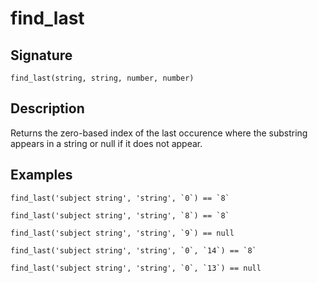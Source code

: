 # find_last

## Signature

`find_last(string, string, number, number)`

## Description

Returns the zero-based index of the last occurence where the substring appears in a string or null if it does not appear.

## Examples

```
find_last('subject string', 'string', `0`) == `8`
```

```
find_last('subject string', 'string', `8`) == `8`
```

```
find_last('subject string', 'string', `9`) == null
```

```
find_last('subject string', 'string', `0`, `14`) == `8`
```

```
find_last('subject string', 'string', `0`, `13`) == null
```
